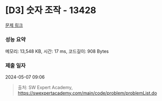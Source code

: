 # [D3] 숫자 조작 - 13428 

[문제 링크](https://swexpertacademy.com/main/code/problem/problemDetail.do?contestProbId=AX4EJPs68IkDFARe) 

### 성능 요약

메모리: 13,548 KB, 시간: 17 ms, 코드길이: 908 Bytes

### 제출 일자

2024-05-07 09:06



> 출처: SW Expert Academy, https://swexpertacademy.com/main/code/problem/problemList.do